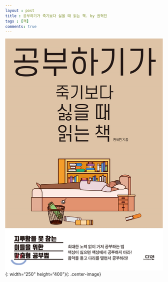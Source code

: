 ```yaml
---
layout : post
title : 공부하기가 죽기보다 싫을 때 읽는 책. by 권혁진
tags : [책]
comments: true
---
```


![공부하기가 죽기보다 싫을 때 읽는 책](../images/book-5.jpg){: width=“250" height=“400"){: .center-image}
